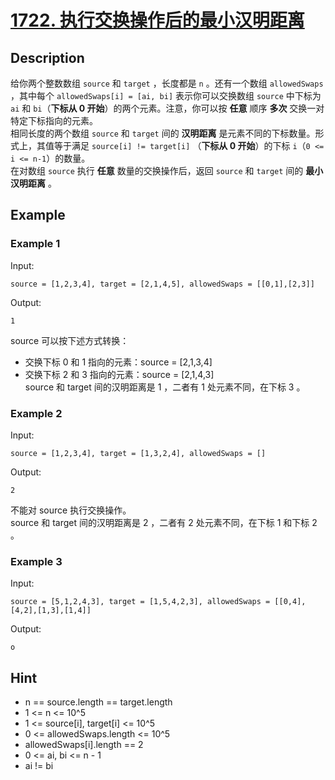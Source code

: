 # [1722. 执行交换操作后的最小汉明距离](https://leetcode-cn.com/problems/minimize-hamming-distance-after-swap-operations/)
## Description
给你两个整数数组 `source` 和 `target` ，长度都是 `n` 。还有一个数组 `allowedSwaps` ，其中每个 `allowedSwaps[i] = [ai, bi]` 表示你可以交换数组 `source` 中下标为 `ai` 和 `bi`（**下标从 0 开始**）的两个元素。注意，你可以按 **任意** 顺序 **多次** 交换一对特定下标指向的元素。  
相同长度的两个数组 `source` 和 `target` 间的 **汉明距离** 是元素不同的下标数量。形式上，其值等于满足 `source[i] != target[i]` （**下标从 0 开始**）的下标 `i`（`0 <= i <= n-1`）的数量。  
在对数组 `source` 执行 **任意** 数量的交换操作后，返回 `source` 和 `target` 间的 **最小汉明距离** 。  
## Example
### Example 1
Input:  
```
source = [1,2,3,4], target = [2,1,4,5], allowedSwaps = [[0,1],[2,3]]
```
Output:
```
1
```
source 可以按下述方式转换：  
- 交换下标 0 和 1 指向的元素：source = [2,1,3,4]  
- 交换下标 2 和 3 指向的元素：source = [2,1,4,3]  
source 和 target 间的汉明距离是 1 ，二者有 1 处元素不同，在下标 3 。  
### Example 2
Input:  
```
source = [1,2,3,4], target = [1,3,2,4], allowedSwaps = []
```
Output:
```
2
```
不能对 source 执行交换操作。  
source 和 target 间的汉明距离是 2 ，二者有 2 处元素不同，在下标 1 和下标 2 。
### Example 3
Input:  
```
source = [5,1,2,4,3], target = [1,5,4,2,3], allowedSwaps = [[0,4],[4,2],[1,3],[1,4]]
```
Output:
```
o
```
## Hint
- n == source.length == target.length
- 1 <= n <= 10^5
- 1 <= source[i], target[i] <= 10^5
- 0 <= allowedSwaps.length <= 10^5
- allowedSwaps[i].length == 2
- 0 <= ai, bi <= n - 1
- ai != bi
